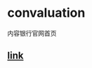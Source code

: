 # convaluation
内容银行官网首页

<h2><a href="http://tvxqljw.github.io/convaluation/" target="_blank">link</a></h2>
